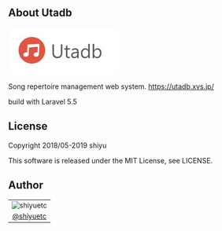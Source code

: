 ## About Utadb

<p><img src="https://raw.githubusercontent.com/shiyuetc/utadb/1798eee009a59e6a85a49493d4dec92ad05970e5/public/images/logo.jpg" alt="logo"></p>
<p>Song repertoire management web system. <a href="https://utadb.xvs.jp/">https://utadb.xvs.jp/</a></p>
<p>build with Laravel 5.5</p>

## License

<p>Copyright 2018/05-2019 shiyu</p>
<p>This software is released under the MIT License, see LICENSE.</p>

## Author

<table>
  <tr>
    <td><img src="https://avatars3.githubusercontent.com/u/43884147?s=460&v=4" alt="shiyuetc" width="100"></td>
  </tr>
  <tr>
    <td align="center"><a href="https://github.com/shiyuetc">@shiyuetc</a></td>
  </tr>
</table>